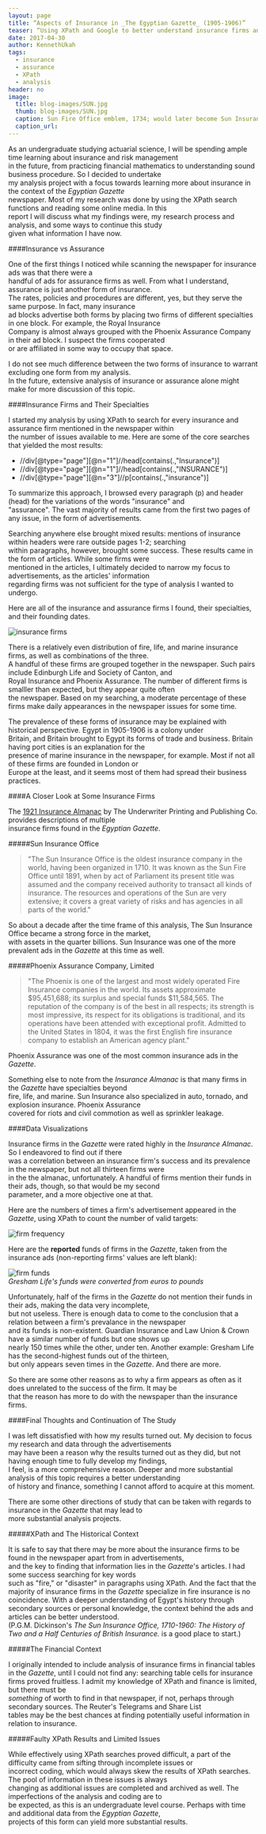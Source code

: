 ```yaml
---
layout: page
title: “Aspects of Insurance in _The Egyptian Gazette_ (1905-1906)”
teaser: “Using XPath and Google to better understand insurance firms and their presence in the Egyptian Gazette Newspaper”
date: 2017-04-30
author: KennethUkah
tags:
  - insurance
  - assurance
  - XPath
  - analysis
header: no
image:
  title: blog-images/SUN.jpg
  thumb: blog-images/SUN.jpg
  caption: Sun Fire Office emblem, 1734; would later become Sun Insurance Office 
  caption_url:
---
```

As an undergraduate studying actuarial science, I will be spending ample time learning about insurance and risk management  
in the future, from practicing financial mathematics to understanding sound business procedure. So I decided to undertake  
my analysis project with a focus towards learning more about insurance in the context of the _Egyptian Gazette_  
newspaper. Most of my research was done by using the XPath search functions and reading some online media. In this  
report I will discuss what my findings were, my research process and analysis, and some ways to continue this study  
given what information I have now.

####Insurance vs Assurance

One of the first things I noticed while scanning the newspaper for insurance ads was that there were a  
handful of ads for assurance firms as well. From what I understand, assurance is just another form of insurance.  
The rates, policies and procedures are different, yes, but they serve the same purpose. In fact, many insurance  
ad blocks advertise both forms by placing two firms of different specialties in one block. For example, the Royal Insurance  
Company is almost always grouped with the Phoenix Assurance Company in their ad block. I suspect the firms cooperated  
or are affiliated in some way to occupy that space.

I do not see much difference between the two forms of insurance to warrant excluding one form from my analysis.  
In the future, extensive analysis of insurance or assurance alone might make for more discussion of this topic.

####Insurance Firms and Their Specialties

I started my analysis by using XPath to search for every insurance and assurance firm mentioned in the newspaper within  
the number of issues available to me. Here are some of the core searches that yielded the most results:

- //div[@type="page"][@n="1"]//head[contains(.,"Insurance")]
- //div[@type="page"][@n="1"]//head[contains(.,"INSURANCE")]
- //div[@type="page"][@n="3"]//p[contains(.,"insurance")]

To summarize this approach, I browsed every paragraph (p) and header (head) for the variations of the words "insurance" and  
"assurance". The vast majority of results came from the first two pages of any issue, in the form of advertisements.

Searching anywhere else brought mixed results: mentions of insurance within headers were rare outside pages 1-2; searching  
within paragraphs, however, brought some success. These results came in the form of articles. While some firms were  
mentioned in the articles, I ultimately decided to narrow my focus to advertisements, as the articles' information  
regarding firms was not sufficient for the type of analysis I wanted to undergo.

Here are all of the insurance and assurance firms I found, their specialties, and their founding dates.

![insurance firms](EGFirms.png)

There is a relatively even distribution of fire, life, and marine insurance firms, as well as combinations of the three.  
A handful of these firms are grouped together in the newspaper. Such pairs include Edinburgh Life and Society of Canton, and  
Royal Insurance and Phoenix Assurance. The number of different firms is smalller than expected, but they appear quite often  
the newspaper. Based on my searching, a moderate percentage of these firms make daily appearances in the newspaper issues for some time.

The prevalence of these forms of insurance may be explained with historical perspective. Egypt in 1905-1906 is a colony under  
Britain, and Britain brought to Egypt its forms of trade and business. Britain having port cities is an explanation for the  
presence of marine insurance in the newspaper, for example. Most if not all of these firms are founded in London or  
Europe at the least, and it seems most of them had spread their business practices.

####A Closer Look at Some Insurance Firms

The [1921 Insurance Almanac](https://play.google.com/store/books/details?id=mDVOAQAAMAAJ) by The Underwriter Printing and Publishing Co. provides descriptions of multiple  
insurance firms found in the _Egyptian Gazette_.

#####Sun Insurance Office  
> "The Sun Insurance Office is the oldest insurance company in the world, having been organized in 1710. It was known 
> as the Sun Fire Office until 1891, when by act of Parliament its present title was assumed and the company received 
> authority to transact all kinds of insurance. The resources and operations of the Sun are very extensive; it covers 
> a great variety of risks and has agencies in all parts of the world."

So about a decade after the time frame of this analysis, The Sun Insurance Office became a strong force in the market,  
with assets in the quarter billions. Sun Insurance was one of the more prevalent ads in the _Gazette_ at this time as well.

#####Phoenix Assurance Company, Limited  
>"The Phoenix is one of the largest and most widely operated Fire Insurance companies in the world. Its assets 
> approximate $95,451,688; its surplus and special funds $11,584,565. The reputation of the company is of the best 
> in all respects; its strength is most impressive, its respect for its obligations is traditional, and its operations 
> have been attended with exceptional profit. Admitted to the United States in 1804, it was the first English fire insurance 
> company to establish an American agency plant."

Phoenix Assurance was one of the most common insurance ads in the _Gazette_.

Something else to note from the _Insurance Almanac_ is that many firms in the _Gazette_ have specialties beyond  
fire, life, and marine. Sun Insurance also specialized in auto, tornado, and explosion insurance. Phoenix Assurance  
covered for riots and civil commotion as well as sprinkler leakage.

####Data Visualizations

Insurance firms in the _Gazette_ were rated highly in the _Insurance Almanac_. So I endeavored to find out if there  
was a correlation between an insurance firm's success and its prevalence in the newspaper, but not all thirteen firms were  
in the the almanac, unfortunately. A handful of firms mention their funds in their ads, though, so that would be my second  
parameter, and a more objective one at that.

Here are the numbers of times a firm's advertisement appeared in the _Gazette_, using XPath to count the number of valid targets:

![firm frequency](EGData1.png)

Here are the **reported** funds of firms in the _Gazette_, taken from the insurance ads (non-reporting firms' values are left blank):

![firm funds](EGData2.png)  
*Gresham Life's funds were converted from euros to pounds*

Unfortunately, half of the firms in the _Gazette_ do not mention their funds in their ads, making the data very incomplete,  
but not useless. There is enough data to come to the conclusion that a relation between a firm's prevalance in the newspaper  
and its funds is non-existent. Guardian Insurance and Law Union & Crown have a similar number of funds but one shows up  
nearly 150 times while the other, under ten. Another example: Gresham Life has the second-highest funds out of the thirteen,  
but only appears seven  times in the _Gazette_. And there are more.

So there are some other reasons as to why a firm appears as often as it does unrelated to the success of the firm. It may be  
that the reason has more to do with the newspaper than the insurance firms.

####Final Thoughts and Continuation of The Study

I was left dissatisfied with how my results turned out. My decision to focus my research and data through the advertisements  
may have been a reason why the results turned out as they did, but not having enough time to fully develop my findings,  
I feel, is a more comprehensive reason. Deeper and more substantial analysis of this topic requires a better understanding  
of history and finance, something I cannot afford to acquire at this moment.

There are some other directions of study that can be taken with regards to insurance in the _Gazette_ that may lead to  
more substantial analysis projects.

#####XPath and The Historical Context

It is safe to say that there may be more about the insurance firms to be found in the newspaper apart from in advertisements,  
and the key to finding that information lies in the _Gazette_'s articles. I had some success searching for key words  
such as "fire," or "disaster" in paragraphs using XPath. And the fact that the majority of insurance firms in the _Gazette_
specialize in fire insurance is no coincidence. With a deeper understanding of Egypt's history through secondary sources
or personal knowledge, the context behind the ads and articles can be better understood.  
(P.G.M. Dickinson's _The Sun Insurance Office, 1710-1960: The History of Two and a Half Centuries of British Insurance._ is a good place to start.)

#####The Financial Context

I originally intended to include analysis of insurance firms in financial tables in the _Gazette_, until I could not find any:
searching table cells for insurance firms proved fruitless. I admit my knowledge of XPath and finance is limited, but there must be  
_something_ of worth to find in that  newspaper, if not, perhaps through secondary sources. The Reuter's Telegrams and Share List  
tables may be the best chances at finding potentially useful information in relation to insurance.

#####Faulty XPath Results and Limited Issues

While effectively using XPath searches proved difficult, a part of the difficulty came from sifting through incomplete issues or  
incorrect coding, which would always skew the results of XPath searches. The pool of information in these issues is always  
changing as additional issues are completed and archived as well. The imperfections of the analysis and coding are to  
be expected, as this is an undergraduate level course. Perhaps with time and additional data from the _Egyptian Gazette_,  
projects of this form can yield more substantial results.
